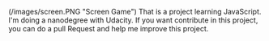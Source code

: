 
(/images/screen.PNG "Screen Game")
That is a project learning JavaScript. I'm doing a nanodegree with Udacity. If you want contribute in this project, you can do a pull Request and help me improve this project.